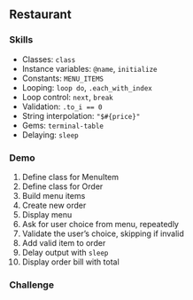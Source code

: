 ## Restaurant

### Skills

- Classes: `class`
- Instance variables: `@name`, `initialize`
- Constants: `MENU_ITEMS`
- Looping: `loop do`, `.each_with_index`
- Loop control: `next`, `break`
- Validation: `.to_i == 0`
- String interpolation: `"$#{price}"`
- Gems: `terminal-table`
- Delaying: `sleep`

### Demo

1. Define class for MenuItem
2. Define class for Order
3. Build menu items
4. Create new order
5. Display menu
6. Ask for user choice from menu, repeatedly
7. Validate the user’s choice, skipping if invalid
8. Add valid item to order
9. Delay output with `sleep`
10. Display order bill with total

### Challenge

